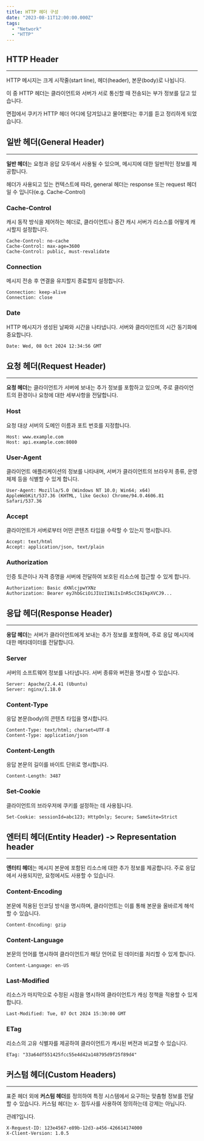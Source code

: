 ```yaml
---
title: HTTP 헤더 구성
date: "2023-08-11T12:00:00.000Z"
tags:  
  - "Network"
  - "HTTP"
---
```


## HTTP Header

---

HTTP 메시지는 크게 시작줄(start line), 헤더(header), 본문(body)로 나뉩니다. 

이 중 HTTP 헤더는 클라이언트와 서버가 서로 통신할 때 전송되는 부가 정보를 담고 있습니다. 

면접에서 쿠키가 HTTP 헤더 어디에 담겨있냐고 물어봤다는 후기를 듣고 정리하게 되었습니다.



## 일반 헤더(General Header)

---

**일반 헤더**는 요청과 응답 모두에서 사용될 수 있으며, 메시지에 대한 일반적인 정보를 제공합니다.

헤더가 사용되고 있는 컨텍스트에 따라, general 헤더는 response 또는 request 헤더일 수 입니다(e.g. Cache-Control)

### Cache-Control
캐시 동작 방식을 제어하는 헤더로, 클라이언트나 중간 캐시 서버가 리소스를 어떻게 캐시할지 설정합니다.

  ```
  Cache-Control: no-cache
  Cache-Control: max-age=3600
  Cache-Control: public, must-revalidate
  ```

### Connection
메시지 전송 후 연결을 유지할지 종료할지 설정합니다.

  ```
  Connection: keep-alive
  Connection: close
  ```

### Date
HTTP 메시지가 생성된 날짜와 시간을 나타냅니다. 서버와 클라이언트의 시간 동기화에 중요합니다.

  ```
  Date: Wed, 08 Oct 2024 12:34:56 GMT
  ```


## 요청 헤더(Request Header)

---

**요청 헤더**는 클라이언트가 서버에 보내는 추가 정보를 포함하고 있으며, 주로 클라이언트의 환경이나 요청에 대한 세부사항을 전달합니다.

### Host
요청 대상 서버의 도메인 이름과 포트 번호를 지정합니다.

  ```
  Host: www.example.com
  Host: api.example.com:8080
  ```

### User-Agent
클라이언트 애플리케이션의 정보를 나타내며, 서버가 클라이언트의 브라우저 종류, 운영체제 등을 식별할 수 있게 합니다.

  ```
  User-Agent: Mozilla/5.0 (Windows NT 10.0; Win64; x64) AppleWebKit/537.36 (KHTML, like Gecko) Chrome/94.0.4606.81 Safari/537.36
  ```

### Accept
클라이언트가 서버로부터 어떤 콘텐츠 타입을 수락할 수 있는지 명시합니다.

  ```
  Accept: text/html
  Accept: application/json, text/plain
  ```

### Authorization
인증 토큰이나 자격 증명을 서버에 전달하여 보호된 리소스에 접근할 수 있게 합니다.

  ```
  Authorization: Basic dXNlcjpwYXNz
  Authorization: Bearer eyJhbGciOiJIUzI1NiIsInR5cCI6IkpXVCJ9...
  ```


## 응답 헤더(Response Header)

---

**응답 헤더**는 서버가 클라이언트에게 보내는 추가 정보를 포함하며, 주로 응답 메시지에 대한 메타데이터를 전달합니다.

### Server
서버의 소프트웨어 정보를 나타냅니다. 서버 종류와 버전을 명시할 수 있습니다.

  ```
  Server: Apache/2.4.41 (Ubuntu)
  Server: nginx/1.18.0
  ```

### Content-Type
응답 본문(body)의 콘텐츠 타입을 명시합니다.

  ```
  Content-Type: text/html; charset=UTF-8
  Content-Type: application/json
  ```

### Content-Length
응답 본문의 길이를 바이트 단위로 명시합니다.

  ```
  Content-Length: 3487
  ```

### Set-Cookie
클라이언트의 브라우저에 쿠키를 설정하는 데 사용됩니다.

  ```
  Set-Cookie: sessionId=abc123; HttpOnly; Secure; SameSite=Strict
  ```


## 엔터티 헤더(Entity Header) -> Representation header

---

**엔터티 헤더**는 메시지 본문에 포함된 리소스에 대한 추가 정보를 제공합니다. 
주로 응답에서 사용되지만, 요청에서도 사용할 수 있습니다.

### Content-Encoding
본문에 적용된 인코딩 방식을 명시하며, 클라이언트는 이를 통해 본문을 올바르게 해석할 수 있습니다.

  ```
  Content-Encoding: gzip
  ```

### Content-Language
본문의 언어를 명시하여 클라이언트가 해당 언어로 된 데이터를 처리할 수 있게 합니다.

  ```
  Content-Language: en-US
  ```

### Last-Modified
리소스가 마지막으로 수정된 시점을 명시하여 클라이언트가 캐싱 정책을 적용할 수 있게 합니다.

  ```
  Last-Modified: Tue, 07 Oct 2024 15:30:00 GMT
  ```

### ETag
리소스의 고유 식별자를 제공하여 클라이언트가 캐시된 버전과 비교할 수 있습니다.

  ```
  ETag: "33a64df551425fcc55e4d42a148795d9f25f89d4"
  ```



## 커스텀 헤더(Custom Headers)

---

표준 헤더 외에 **커스텀 헤더**를 정의하여 특정 시스템에서 요구하는 맞춤형 정보를 전달할 수 있습니다. 
커스텀 헤더는 `X-` 접두사를 사용하여 정의하는데 강제는 아닙니다.

관례?입니다.

  ```
  X-Request-ID: 123e4567-e89b-12d3-a456-426614174000
  X-Client-Version: 1.0.5
  ```
